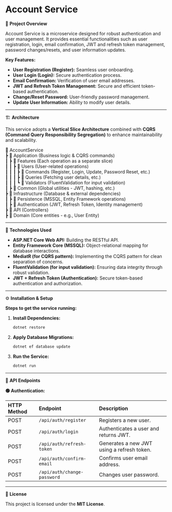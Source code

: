 # Account Service

📌 **Project Overview**

Account Service is a microservice designed for robust authentication and user management. It provides essential functionalities such as user registration, login, email confirmation, JWT and refresh token management, password changes/resets, and user information updates.

**Key Features:**

* **User Registration (Register):** Seamless user onboarding.
* **User Login (Login):** Secure authentication process.
* **Email Confirmation:** Verification of user email addresses.
* **JWT and Refresh Token Management:** Secure and efficient token-based authentication.
* **Change/Reset Password:** User-friendly password management.
* **Update User Information:** Ability to modify user details.

---

🏗️ **Architecture**

This service adopts a **Vertical Slice Architecture** combined with **CQRS (Command Query Responsibility Segregation)** to enhance maintainability and scalability.


📂 AccountService  
 ┣ 📂 Application (Business logic & CQRS commands)  
 ┃ ┣ 📂 Features (Each operation as a separate slice)  
 ┃ ┃ ┣ 📂 Users (User-related operations)  
 ┃ ┃ ┃ ┣ 📂 Commands (Register, Login, Update, Password Reset, etc.)  
 ┃ ┃ ┃ ┣ 📂 Queries (Fetching user details, etc.)  
 ┃ ┃ ┃ ┗ 📂 Validators (FluentValidation for input validation)  
 ┃ ┣ 📂 Common (Global utilities - JWT, hashing, etc.)  
 ┣ 📂 Infrastructure (Database & external dependencies)  
 ┃ ┣ 📂 Persistence (MSSQL, Entity Framework operations)  
 ┃ ┣ 📂 Authentication (JWT, Refresh Token, Identity management)  
 ┣ 📂 API (Controllers)  
 ┣ 📂 Domain (Core entities - e.g., User Entity)  

---

🚀 **Technologies Used**

* **ASP.NET Core Web API:** Building the RESTful API.
* **Entity Framework Core (MSSQL):** Object-relational mapping for database interactions.
* **MediatR (for CQRS pattern):** Implementing the CQRS pattern for clean separation of concerns.
* **FluentValidation (for input validation):** Ensuring data integrity through robust validation.
* **JWT + Refresh Token (Authentication):** Secure token-based authentication and authorization.

---

⚙️ **Installation & Setup**

**Steps to get the service running:**

1.  **Install Dependencies:**

    ```bash
    dotnet restore
    ```

2.  **Apply Database Migrations:**

    ```bash
    dotnet ef database update
    ```

3.  **Run the Service:**

    ```bash
    dotnet run
    ```

---

🔗 **API Endpoints**

**🟢 Authentication:**

| HTTP Method | Endpoint                 | Description                                    |
| :---------- | :----------------------- | :--------------------------------------------- |
| POST        | `/api/auth/register`      | Registers a new user.                               |
| POST        | `/api/auth/login`         | Authenticates a user and returns JWT.               |
| POST        | `/api/auth/refresh-token` | Generates a new JWT using a refresh token.          |
| POST        | `/api/auth/confirm-email` | Confirms user email address.                          |
| POST        | `/api/auth/change-password`| Changes user password.                                |

---



📜 **License**

This project is licensed under the **MIT License**.
